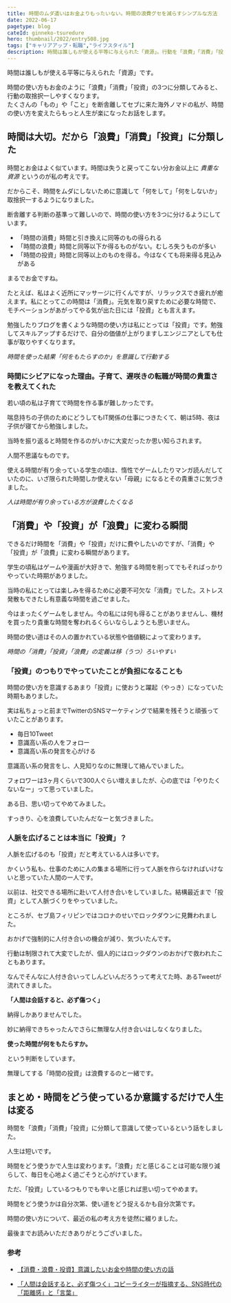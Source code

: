 ```yaml
---
title: 時間のムダ遣いはお金よりもったいない。時間の浪費グセを減らすシンプルな方法
date: 2022-06-17
pagetype: blog
cateId: ginneko-tsuredure
hero: thumbnail/2022/entry508.jpg
tags: ["キャリアアップ・転職","ライフスタイル"]
description: 時間は誰しもが使える平等に与えられた「資源」。行動を「浪費」「消費」「投資」の3つに分類して行動の取捨択一。断舎離してセブに来た海外ノマドの私が、時間の使い方を変えたらもっと人生が楽になったお話。
---
```

時間は誰しもが使える平等に与えられた「資源」です。

時間の使い方もお金のように「浪費」「消費」「投資」の3つに分類してみると、行動の取捨択一しやすくなります。<br>たくさんの「もの」や「こと」を断舎離してセブに来た海外ノマドの私が、時間の使い方を変えたらもっと人生が楽になったお話をします。

<toc id="/blogs/entry508/"></toc>

## 時間は大切。だから「浪費」「消費」「投資」に分類した
時間とお金はよく似ています。時間は失うと戻ってこない分お金以上に *貴重な資源* というのが私の考えです。

だからこそ、時間をムダにしないために意識して「何をして」「何をしないか」取捨択一するようになりました。

断舎離する判断の基準って難しいので、時間の使い方を3つに分けるようにしています。

* 「時間の消費」時間と引き換えに同等のもの得られる
* 「時間の浪費」時間と同等以下か得るものがない。むしろ失うものが多い
* 「時間の投資」時間と同等以上のものを得る。今はなくても将来得る見込みがある

まるでお金ですね。

たとえば、私はよく近所にマッサージに行くんですが、リラックスでき疲れが癒えます。私にとってこの時間は「消費」。元気を取り戻すために必要な時間で、モチベーションがあがってやる気が出た日には「投資」とも言えます。

勉強したりブログを書くような時間の使い方は私にとっては「投資」です。勉強してスキルアップするだけで、自分の価値が上がりますしエンジニアとしても仕事が取りやすくなります。

<div class="gray-box"><p><em>時間を使った結果「何をもたらすのか」を意識して行動する</em></p></div>

### 時間にシビアになった理由。子育て、遅咲きの転職が時間の貴重さを教えてくれた
若い頃の私は子育てで時間を作る事が難しかったです。

喘息持ちの子供のためにどうしてもIT関係の仕事につきたくて、朝は5時、夜は子供が寝てから勉強しました。

当時を振り返ると時間を作るのがいかに大変だったか思い知らされます。

人間不思議なものです。

使える時間が有り余っている学生の頃は、惰性でゲームしたりマンガ読んだしていたのに、いざ限られた時間しか使えない「母親」になるとその貴重さに気づきました。

<div class="gray-box"><p><em>人は時間が有り余っている方が浪費したくなる</em></p></div>

## 「消費」や「投資」が「浪費」に変わる瞬間
できるだけ時間を「消費」や「投資」だけに費やしたいのですが、「消費」や「投資」が「浪費」に変わる瞬間があります。

学生の頃私はゲームや漫画が大好きで、勉強する時間を削ってでもそればっかりやっていた時期がありました。

当時の私にとっては楽しみを得るために必要不可欠な「消費」でした。ストレス発散もできたし有意義な時間を過ごせました。

今はまったくゲームをしません。今の私には何も得ることがありませんし、機材を買ったり貴重な時間を奪われるくらいならしようとも思いません。

時間の使い道はその人の置かれている状態や価値観によって変わります。

<div class="gray-box"><p><em>時間の「消費」「投資」「浪費」の定義は移（うつ）ろいやすい</em></p></div>

### 「投資」のつもりでやっていたことが負担になることも
時間の使い方を意識するあまり「投資」に使おうと躍起（やっき）になっていた時期もありました。

実は私ちょっと前までTwitterのSNSマーケティングで結果を残そうと頑張っていたことがあります。

* 毎日10Tweet
* 意識高い系の人をフォロー
* 意識高い系の発言を心がける

意識高い系の発言をし、人見知りなのに無理して絡んでいました。

フォロワーは3ヶ月くらいで300人ぐらい増えましたが、心の底では「やりたくないなー」って思っていました。

ある日、思い切ってやめてみました。

<msg txt="あっさり辞めたら心が軽くなりました！！"></msg>

すっきり、心を浪費していたんだなーと気づきました。

### 人脈を広げることは本当に「投資」？
人脈を広げるのも「投資」だと考えている人は多いです。

かくいう私も、仕事のために人の集まる場所に行って人脈を作らなければいけないと思っていた人間の一人です。

<msg txt="人脈を広げるということは、お金も時間も使います。"></msg>

以前は、社交できる場所に赴いて人付き合いをしていました。結構最近まで「投資」として人脈づくりをやっていました。

ところが、セブ島フィリピンではコロナのせいでロックダウンに見舞われました。

おかげで強制的に人付き合いの機会が減り、気づいたんです。

<msg txt="人付き合いしないとなんてラクなんだ！！"></msg>

行動は制限されて大変でしたが、個人的にはロックダウンのおかげで救われたこともあります。

なんでそんなに人付き合いってしんどいんだろうって考えてた時、あるTweetが流れてきました。

**「人間は会話すると、必ず傷つく」**

納得しかありませんでした。

妙に納得できちゃったんでさらに無理な人付き合いはしなくなりました。

**使った時間が何をもたらすか。**

<msg txt="得るものと失うものを天秤にかけて負担のほうが大きければやらない"></msg>

という判断をしています。

無理してする「時間の投資」は浪費するのと一緒です。

## まとめ・時間をどう使っているか意識するだけで人生は変る
時間を「浪費」「消費」「投資」に分類して意識して使っているという話をしました。

人生は短いです。

時間をどう使うかで人生は変わります。「浪費」だと感じることは可能な限り減らして、毎日を心地よく過ごそうと心がけています。

ただ、「投資」しているつもりでも辛いと感じれば思い切ってやめます。

時間をどう使うかは自分次第、使い道をどう捉えるかも自分次第です。

時間の使い方について、最近の私の考え方を徒然に綴りました。

最後までお読みいただきありがとうございました。

<prof></prof>

### 参考

* [【消費・浪費・投資】意識したいお金や時間の使い方の話](https://note.com/narashika/n/ncb272a3fb2be)

* [「人間は会話すると、必ず傷つく」コピーライターが指摘する、SNS時代の「距離感」と「言葉」](https://logmi.jp/business/articles/325276)

